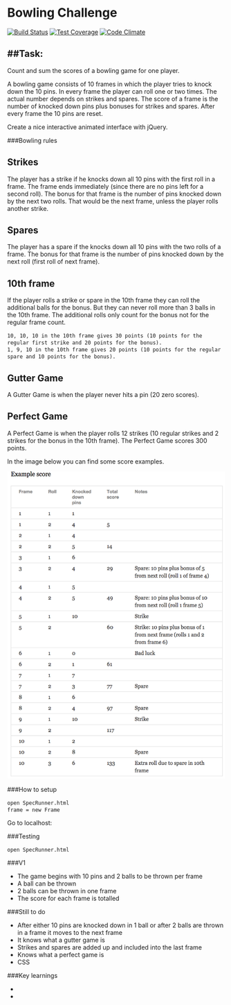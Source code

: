 
Bowling Challenge
=================
[![Build Status](https://travis-ci.org/richgeog/bowling-challenge.svg)](https://travis-ci.org/richgeog/bowling-challenge) [![Test Coverage](https://codeclimate.com/github/richgeog/bowling-challenge/badges/coverage.svg)](https://codeclimate.com/github/richgeog/bowling-challenge/coverage) [![Code Climate](https://codeclimate.com/github/richgeog/bowling-challenge/badges/gpa.svg)](https://codeclimate.com/github/richgeog/bowling-challenge)

##Task: 
-----

Count and sum the scores of a bowling game for one player.

A bowling game consists of 10 frames in which the player tries to knock down the 10 pins. In every frame the player can roll one or two times. The actual number depends on strikes and spares. The score of a frame is the number of knocked down pins plus bonuses for strikes and spares. After every frame the 10 pins are reset.

Create a nice interactive animated interface with jQuery.


###Bowling rules

## Strikes

The player has a strike if he knocks down all 10 pins with the first roll in a frame. The frame ends immediately (since there are no pins left for a second roll). The bonus for that frame is the number of pins knocked down by the next two rolls. That would be the next frame, unless the player rolls another strike.

## Spares

The player has a spare if the knocks down all 10 pins with the two rolls of a frame. The bonus for that frame is the number of pins knocked down by the next roll (first roll of next frame).

## 10th frame

If the player rolls a strike or spare in the 10th frame they can roll the additional balls for the bonus. But they can never roll more than 3 balls in the 10th frame. The additional rolls only count for the bonus not for the regular frame count.

    10, 10, 10 in the 10th frame gives 30 points (10 points for the regular first strike and 20 points for the bonus).
    1, 9, 10 in the 10th frame gives 20 points (10 points for the regular spare and 10 points for the bonus).

## Gutter Game

A Gutter Game is when the player never hits a pin (20 zero scores).

## Perfect Game

A Perfect Game is when the player rolls 12 strikes (10 regular strikes and 2 strikes for the bonus in the 10th frame). The Perfect Game scores 300 points.

In the image below you can find some score examples.

![Ten Pin Score Example](images/example_ten_pin_scoring.png)

###How to setup

````
open SpecRunner.html
frame = new Frame
````

Go to localhost:

###Testing

````
open SpecRunner.html
````

###V1

* The game begins with 10 pins and 2 balls to be thrown per frame
* A ball can be thrown
* 2 balls can be thrown in one frame
* The score for each frame is totalled

###Still to do

* After either 10 pins are knocked down in 1 ball or after 2 balls are thrown in a frame it moves to the next frame
* It knows what a gutter game is
* Strikes and spares are added up and included into the last frame
* Knows what a perfect game is
* CSS

###Key learnings

*
*
